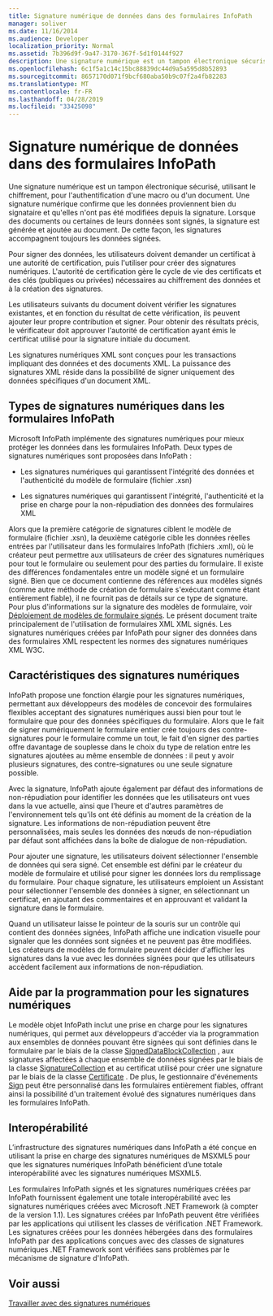 ```yaml
---
title: Signature numérique de données dans des formulaires InfoPath
manager: soliver
ms.date: 11/16/2014
ms.audience: Developer
localization_priority: Normal
ms.assetid: 7b396d9f-9a47-3170-367f-5d1f0144f927
description: Une signature numérique est un tampon électronique sécurisé, utilisant le chiffrement, pour l'authentification d'une macro ou d'un document. Une signature numérique confirme que les données proviennent bien du signataire et qu'elles n'ont pas été modifiées depuis la signature. Lorsque des documents ou certaines de leurs données sont signés, la signature est générée et ajoutée au document. De cette façon, les signatures accompagnent toujours les données signées.
ms.openlocfilehash: 6c1f5a1c14c15bc88839dc44d9a5a595d8b52893
ms.sourcegitcommit: 8657170d071f9bcf680aba50b9c07f2a4fb82283
ms.translationtype: MT
ms.contentlocale: fr-FR
ms.lasthandoff: 04/28/2019
ms.locfileid: "33425098"
---
```

# <a name="digitally-signing-data-in-infopath-forms"></a>Signature numérique de données dans des formulaires InfoPath

Une signature numérique est un tampon électronique sécurisé, utilisant le chiffrement, pour l'authentification d'une macro ou d'un document. Une signature numérique confirme que les données proviennent bien du signataire et qu'elles n'ont pas été modifiées depuis la signature. Lorsque des documents ou certaines de leurs données sont signés, la signature est générée et ajoutée au document. De cette façon, les signatures accompagnent toujours les données signées.
  
Pour signer des données, les utilisateurs doivent demander un certificat à une autorité de certification, puis l'utiliser pour créer des signatures numériques. L'autorité de certification gère le cycle de vie des certificats et des clés (publiques ou privées) nécessaires au chiffrement des données et à la création des signatures.
  
Les utilisateurs suivants du document doivent vérifier les signatures existantes, et en fonction du résultat de cette vérification, ils peuvent ajouter leur propre contribution et signer. Pour obtenir des résultats précis, le vérificateur doit approuver l'autorité de certification ayant émis le certificat utilisé pour la signature initiale du document.
  
Les signatures numériques XML sont conçues pour les transactions impliquant des données et des documents XML. La puissance des signatures XML réside dans la possibilité de signer uniquement des données spécifiques d'un document XML.
  
## <a name="types-of-digital-signatures-in-infopath-forms"></a>Types de signatures numériques dans les formulaires InfoPath

Microsoft InfoPath implémente des signatures numériques pour mieux protéger les données dans les formulaires InfoPath. Deux types de signatures numériques sont proposées dans InfoPath :
  
- Les signatures numériques qui garantissent l'intégrité des données et l'authenticité du modèle de formulaire (fichier .xsn)
    
- Les signatures numériques qui garantissent l'intégrité, l'authenticité et la prise en charge pour la non-répudiation des données des formulaires XML
    
Alors que la première catégorie de signatures ciblent le modèle de formulaire (fichier .xsn), la deuxième catégorie cible les données réelles entrées par l'utilisateur dans les formulaires InfoPath (fichiers .xml), où le créateur peut permettre aux utilisateurs de créer des signatures numériques pour tout le formulaire ou seulement pour des parties du formulaire. Il existe des différences fondamentales entre un modèle signé et un formulaire signé. Bien que ce document contienne des références aux modèles signés (comme autre méthode de création de formulaire s'exécutant comme étant entièrement fiable), il ne fournit pas de détails sur ce type de signature. Pour plus d'informations sur la signature des modèles de formulaire, voir [Déploiement de modèles de formulaire signés](deploying-signed-infopath-form-templates.md). Le présent document traite principalement de l'utilisation de formulaires XML XML signés. Les signatures numériques créées par InfoPath pour signer des données dans des formulaires XML respectent les normes des signatures numériques XML W3C. 
  
## <a name="digital-signatures-features"></a>Caractéristiques des signatures numériques

InfoPath propose une fonction élargie pour les signatures numériques, permettant aux développeurs des modèles de concevoir des formulaires flexibles acceptant des signatures numériques aussi bien pour tout le formulaire que pour des données spécifiques du formulaire. Alors que le fait de signer numériquement le formulaire entier crée toujours des contre-signatures pour le formulaire comme un tout, le fait d'en signer des parties offre davantage de souplesse dans le choix du type de relation entre les signatures ajoutées au même ensemble de données : il peut y avoir plusieurs signatures, des contre-signatures ou une seule signature possible.
  
Avec la signature, InfoPath ajoute également par défaut des informations de non-répudiation pour identifier les données que les utilisateurs ont vues dans la vue actuelle, ainsi que l'heure et d'autres paramètres de l'environnement tels qu'ils ont été définis au moment de la création de la signature. Les informations de non-répudiation peuvent être personnalisées, mais seules les données des nœuds de non-répudiation par défaut sont affichées dans la boîte de dialogue de non-répudiation.
  
Pour ajouter une signature, les utilisateurs doivent sélectionner l'ensemble de données qui sera signé. Cet ensemble est défini par le créateur du modèle de formulaire et utilisé pour signer les données lors du remplissage du formulaire. Pour chaque signature, les utilisateurs emploient un Assistant pour sélectionner l'ensemble des données à signer, en sélectionnant un certificat, en ajoutant des commentaires et en approuvant et validant la signature dans le formulaire.
  
Quand un utilisateur laisse le pointeur de la souris sur un contrôle qui contient des données signées, InfoPath affiche une indication visuelle pour signaler que les données sont signées et ne peuvent pas être modifiées. Les créateurs de modèles de formulaire peuvent décider d'afficher les signatures dans la vue avec les données signées pour que les utilisateurs accèdent facilement aux informations de non-répudiation.
  
## <a name="programmatic-support-for-digital-signatures"></a>Aide par la programmation pour les signatures numériques

Le modèle objet InfoPath inclut une prise en charge pour les signatures numériques, qui permet aux développeurs d'accéder via la programmation aux ensembles de données pouvant être signées qui sont définies dans le formulaire par le biais de la classe [SignedDataBlockCollection](https://msdn.microsoft.com/library/Microsoft.Office.InfoPath.SignedDataBlockCollection.aspx) , aux signatures affectées à chaque ensemble de données signées par le biais de la classe [SignatureCollection](https://msdn.microsoft.com/library/Microsoft.Office.InfoPath.SignatureCollection.aspx) et au certificat utilisé pour créer une signature par le biais de la classe [Certificate](https://msdn.microsoft.com/library/Microsoft.Office.InfoPath.Certificate.aspx) . De plus, le gestionnaire d'événements [Sign](https://msdn.microsoft.com/library/Microsoft.Office.InfoPath.FormEvents.Sign.aspx) peut être personnalisé dans les formulaires entièrement fiables, offrant ainsi la possibilité d'un traitement évolué des signatures numériques dans les formulaires InfoPath. 
  
## <a name="interoperability"></a>Interopérabilité

L’infrastructure des signatures numériques dans InfoPath a été conçue en utilisant la prise en charge des signatures numériques de MSXML5 pour que les signatures numériques InfoPath bénéficient d’une totale interopérabilité avec les signatures numériques MSXML5.
  
Les formulaires InfoPath signés et les signatures numériques créées par InfoPath fournissent également une totale interopérabilité avec les signatures numériques créées avec Microsoft .NET Framework (à compter de la version 1.1). Les signatures créées par InfoPath peuvent être vérifiées par les applications qui utilisent les classes de vérification .NET Framework. Les signatures créées pour les données hébergées dans des formulaires InfoPath par des applications conçues avec des classes de signatures numériques .NET Framework sont vérifiées sans problèmes par le mécanisme de signature d'InfoPath.
  
## <a name="see-also"></a>Voir aussi



[Travailler avec des signatures numériques](how-to-work-with-digital-signatures.md)

